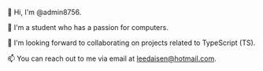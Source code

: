 👋 Hi, I'm @admin8756.

👀 I'm a student who has a passion for computers.

💼 I'm looking forward to collaborating on projects related to TypeScript (TS).

📫 You can reach out to me via email at leedaisen@hotmail.com.

<!---
admin8756/admin8756 is a ✨ special ✨ repository because its `README.md` (this file) appears on your GitHub profile.
You can click the Preview link to take a look at your changes.
--->
